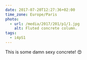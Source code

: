 ```yaml
---
date: 2017-07-20T12:27:36+02:00
time_zone: Europe/Paris
photo:
  - url: /media/2017/201/p1/1.jpg
    alt: Fluted concrete column.
tags:
  - i4pS1
---
```


This is some damn sexy concrete! 😍
